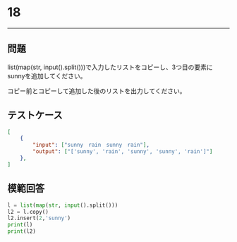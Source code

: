 # 18

---
## 問題

list(map(str, input().split()))で入力したリストをコピーし、3つ目の要素にsunnyを追加してください。

コピー前とコピーして追加した後のリストを出力してください。

## テストケース

```json
[
	{
		"input": ["sunny　rain　sunny　rain"],
		"output": ["['sunny', 'rain', 'sunny', 'sunny', 'rain']"]
  	},
]
```

## 模範回答
```python
l = list(map(str, input().split()))
l2 = l.copy()
l2.insert(2,'sunny')
print(l)
print(l2)
```